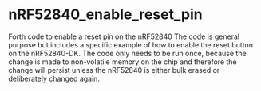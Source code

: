 # nRF52840_enable_reset_pin
Forth code to enable a reset pin on the nRF52840
The code is general purpose but includes a specific example of how to enable the reset button on the nRF52840-DK.  The code only needs to be run once, because the change is made to non-volatile memory on the chip and therefore the change will persist unless the nRF52840 is either bulk erased or deliberately changed again.

